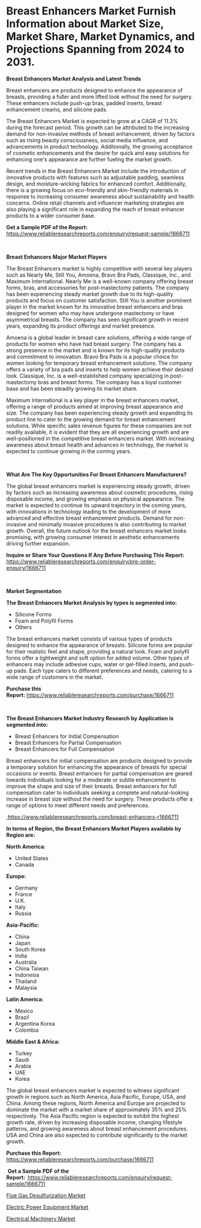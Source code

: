 <p><h1>Breast Enhancers Market Furnish Information about Market Size, Market Share, Market Dynamics, and Projections Spanning from 2024 to 2031.</h1></p><p><strong>Breast Enhancers Market Analysis and Latest Trends</strong></p>
<p><p>Breast enhancers are products designed to enhance the appearance of breasts, providing a fuller and more lifted look without the need for surgery. These enhancers include push-up bras, padded inserts, breast enhancement creams, and silicone pads.</p><p>The Breast Enhancers Market is expected to grow at a CAGR of 11.3% during the forecast period. This growth can be attributed to the increasing demand for non-invasive methods of breast enhancement, driven by factors such as rising beauty consciousness, social media influence, and advancements in product technology. Additionally, the growing acceptance of cosmetic enhancements and the desire for quick and easy solutions for enhancing one's appearance are further fueling the market growth.</p><p>Recent trends in the Breast Enhancers Market include the introduction of innovative products with features such as adjustable padding, seamless design, and moisture-wicking fabrics for enhanced comfort. Additionally, there is a growing focus on eco-friendly and skin-friendly materials in response to increasing consumer awareness about sustainability and health concerns. Online retail channels and influencer marketing strategies are also playing a significant role in expanding the reach of breast enhancer products to a wider consumer base.</p></p>
<p><strong>Get a Sample PDF of the Report:&nbsp;</strong> <a href="https://www.reliableresearchreports.com/enquiry/request-sample/1666711">https://www.reliableresearchreports.com/enquiry/request-sample/1666711</a></p>
<p>&nbsp;</p>
<p><strong>Breast Enhancers Major Market Players</strong></p>
<p><p>The Breast Enhancers market is highly competitive with several key players such as Nearly Me, Still You, Amoena, Bravo Bra Pads, Classique, Inc., and Maximum International. Nearly Me is a well-known company offering breast forms, bras, and accessories for post-mastectomy patients. The company has been experiencing steady market growth due to its high-quality products and focus on customer satisfaction. Still You is another prominent player in the market known for its innovative breast enhancers and bras designed for women who may have undergone mastectomy or have asymmetrical breasts. The company has seen significant growth in recent years, expanding its product offerings and market presence.</p><p>Amoena is a global leader in breast care solutions, offering a wide range of products for women who have had breast surgery. The company has a strong presence in the market and is known for its high-quality products and commitment to innovation. Bravo Bra Pads is a popular choice for women looking for temporary breast enhancement solutions. The company offers a variety of bra pads and inserts to help women achieve their desired look. Classique, Inc. is a well-established company specializing in post-mastectomy bras and breast forms. The company has a loyal customer base and has been steadily growing its market share.</p><p>Maximum International is a key player in the breast enhancers market, offering a range of products aimed at improving breast appearance and size. The company has been experiencing steady growth and expanding its product line to cater to the growing demand for breast enhancement solutions. While specific sales revenue figures for these companies are not readily available, it is evident that they are all experiencing growth and are well-positioned in the competitive breast enhancers market. With increasing awareness about breast health and advances in technology, the market is expected to continue growing in the coming years.</p></p>
<p>&nbsp;</p>
<p><strong>What Are The Key Opportunities For Breast Enhancers Manufacturers?</strong></p>
<p><p>The global breast enhancers market is experiencing steady growth, driven by factors such as increasing awareness about cosmetic procedures, rising disposable income, and growing emphasis on physical appearance. The market is expected to continue its upward trajectory in the coming years, with innovations in technology leading to the development of more advanced and effective breast enhancement products. Demand for non-invasive and minimally invasive procedures is also contributing to market growth. Overall, the future outlook for the breast enhancers market looks promising, with growing consumer interest in aesthetic enhancements driving further expansion.</p></p>
<p><strong>Inquire or Share Your Questions If Any Before Purchasing This Report:</strong> <a href="https://www.reliableresearchreports.com/enquiry/pre-order-enquiry/1666711">https://www.reliableresearchreports.com/enquiry/pre-order-enquiry/1666711</a></p>
<p>&nbsp;</p>
<p><strong>Market Segmentation</strong></p>
<p><strong>The Breast Enhancers Market Analysis by types is segmented into:</strong></p>
<p><ul><li>Silicone Forms</li><li>Foam and Polyfil Forms</li><li>Others</li></ul></p>
<p><p>The breast enhancers market consists of various types of products designed to enhance the appearance of breasts. Silicone forms are popular for their realistic feel and shape, providing a natural look. Foam and polyfil forms offer a lightweight and soft option for added volume. Other types of enhancers may include adhesive cups, water or gel-filled inserts, and push-up pads. Each type caters to different preferences and needs, catering to a wide range of customers in the market.</p></p>
<p><strong>Purchase this Report:&nbsp;</strong><a href="https://www.reliableresearchreports.com/purchase/1666711">https://www.reliableresearchreports.com/purchase/1666711</a></p>
<p>&nbsp;</p>
<p><strong>The Breast Enhancers Market Industry Research by Application is segmented into:</strong></p>
<p><ul><li>Breast Enhancers for Initial Compensation</li><li>Breast Enhancers for Partial Compensation</li><li>Breast Enhancers for Full Compensation</li></ul></p>
<p><p>Breast enhancers for initial compensation are products designed to provide a temporary solution for enhancing the appearance of breasts for special occasions or events. Breast enhancers for partial compensation are geared towards individuals looking for a moderate or subtle enhancement to improve the shape and size of their breasts. Breast enhancers for full compensation cater to individuals seeking a complete and natural-looking increase in breast size without the need for surgery. These products offer a range of options to meet different needs and preferences.</p></p>
<p><a href="https://www.reliableresearchreports.com/breast-enhancers-r1666711">&nbsp;https://www.reliableresearchreports.com/breast-enhancers-r1666711</a></p>
<p><strong>In terms of Region, the Breast Enhancers Market Players available by Region are:</strong></p>
<p>
    <p> <strong> North America: </strong>
        <ul>
            <li>United States</li>
            <li>Canada</li>
        </ul>
        </p> 
    <p> <strong> Europe: </strong>
        <ul>
            <li>Germany</li>
            <li>France</li>
            <li>U.K.</li>
            <li>Italy</li>
            <li>Russia</li>
        </ul>
        </p> 
    <p> <strong> Asia-Pacific: </strong>
        <ul>
            <li>China</li>
            <li>Japan</li>
            <li>South Korea</li>
            <li>India</li>
            <li>Australia</li>
            <li>China Taiwan</li>
            <li>Indonesia</li>
            <li>Thailand</li>
            <li>Malaysia</li>
        </ul>
        </p> 
    <p> <strong> Latin America: </strong>
        <ul>
            <li>Mexico</li>
            <li>Brazil</li>
            <li>Argentina Korea</li>
            <li>Colombia</li>
        </ul>
        </p> 
    <p> <strong> Middle East & Africa: </strong>
        <ul>
            <li>Turkey</li>
            <li>Saudi</li>
            <li>Arabia</li>
            <li>UAE</li>
            <li>Korea</li>
        </ul>
    </p>
    </p>
<p><p>The global breast enhancers market is expected to witness significant growth in regions such as North America, Asia Pacific, Europe, USA, and China. Among these regions, North America and Europe are projected to dominate the market with a market share of approximately 35% and 25% respectively. The Asia Pacific region is expected to exhibit the highest growth rate, driven by increasing disposable income, changing lifestyle patterns, and growing awareness about breast enhancement procedures. USA and China are also expected to contribute significantly to the market growth.</p></p>
<p><strong>Purchase this Report: </strong><a href="https://www.reliableresearchreports.com/purchase/1666711">https://www.reliableresearchreports.com/purchase/1666711</a></p>
<p>&nbsp;<strong>Get a Sample PDF of the Report:&nbsp;&nbsp;</strong><a href="https://www.reliableresearchreports.com/enquiry/request-sample/1666711">https://www.reliableresearchreports.com/enquiry/request-sample/1666711</a></p>
<p><strong></strong></p>
<p><p><a href="https://www.linkedin.com/pulse/flue-gas-desulfurizationnbspmarket-focuses-market-share-size-mx9pf">Flue Gas Desulfurization Market</a></p><p><a href="https://www.linkedin.com/pulse/decoding-electric-power-equipment-market-metrics-share-sd7me">Electric Power Equipment Market</a></p><p><a href="https://www.linkedin.com/pulse/electrical-machinery-market-outlook-industry-overview-forecast-vffqe">Electrical Machinery Market</a></p></p>